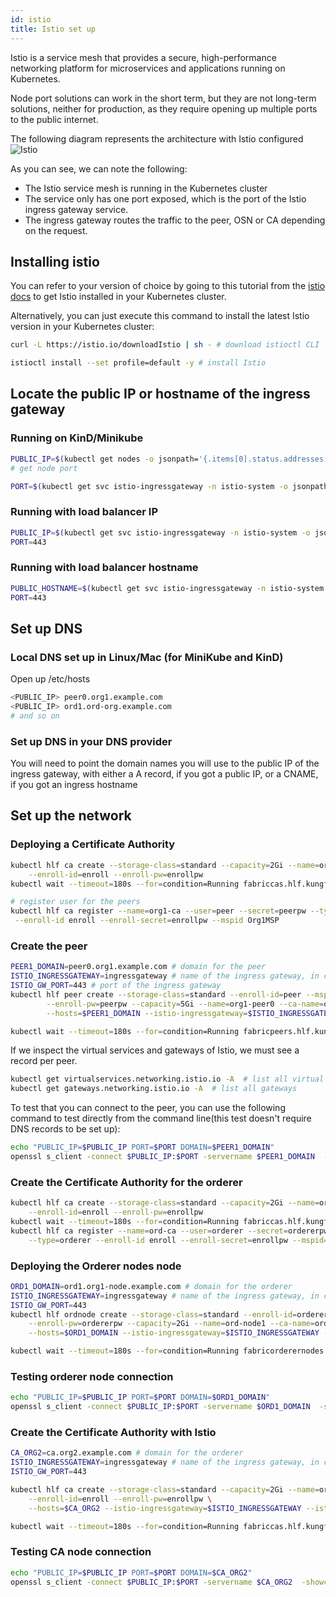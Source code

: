 ```yaml
---
id: istio
title: Istio set up
---
```


Istio is a service mesh that provides a secure, high-performance networking platform for microservices and applications running on Kubernetes.

Node port solutions can work in the short term, but they are not long-term solutions, neither for production, as they require opening up multiple ports to the public internet.


The following diagram represents the architecture with Istio configured
![Istio](/img/istio_hlf.png)

As you can see, we can note the following:
- The Istio service mesh is running in the Kubernetes cluster
- The service only has one port exposed, which is the port of the Istio ingress gateway service.
- The ingress gateway routes the traffic to the peer, OSN or CA depending on the request.

## Installing istio


You can refer to your version of choice by going to this tutorial from the [istio docs](https://istio.io/latest/docs/setup/getting-started/) to get Istio installed in your Kubernetes cluster.


Alternatively, you can just execute this command to install the latest Istio version in your Kubernetes cluster:

```bash
curl -L https://istio.io/downloadIstio | sh - # download istioctl CLI

istioctl install --set profile=default -y # install Istio
```

## Locate the public IP or hostname of the ingress gateway

### Running on KinD/Minikube
```bash
PUBLIC_IP=$(kubectl get nodes -o jsonpath='{.items[0].status.addresses[?(@.type=="InternalIP")].address}')
# get node port

PORT=$(kubectl get svc istio-ingressgateway -n istio-system -o jsonpath='{.spec.ports[?(@.name=="https")].nodePort}')
```

### Running with load balancer IP

```bash
PUBLIC_IP=$(kubectl get svc istio-ingressgateway -n istio-system -o json | jq -r '.status.loadBalancer.ingress[0].ip')
PORT=443
```

### Running with load balancer hostname
```bash
PUBLIC_HOSTNAME=$(kubectl get svc istio-ingressgateway -n istio-system -o json | jq -r '.status.loadBalancer.ingress[0].hostname')
PORT=443
```


## Set up DNS

### Local DNS set up in Linux/Mac (for MiniKube and KinD)

Open up /etc/hosts
```bash
<PUBLIC_IP> peer0.org1.example.com
<PUBLIC_IP> ord1.ord-org.example.com
# and so on
```

### Set up DNS in your DNS provider

You will need to point the domain names you will use to the public IP of the ingress gateway, with either a A record, if you got a public IP, or a CNAME, if you got an ingress hostname


## Set up the network

### Deploying a Certificate Authority

```bash
kubectl hlf ca create --storage-class=standard --capacity=2Gi --name=org1-ca \
    --enroll-id=enroll --enroll-pw=enrollpw  
kubectl wait --timeout=180s --for=condition=Running fabriccas.hlf.kungfusoftware.es --all

# register user for the peers
kubectl hlf ca register --name=org1-ca --user=peer --secret=peerpw --type=peer \
 --enroll-id enroll --enroll-secret=enrollpw --mspid Org1MSP
```

### Create the peer

```bash
PEER1_DOMAIN=peer0.org1.example.com # domain for the peer
ISTIO_INGRESSGATEWAY=ingressgateway # name of the ingress gateway, in case there are many
ISTIO_GW_PORT=443 # port of the ingress gateway
kubectl hlf peer create --storage-class=standard --enroll-id=peer --mspid=Org1MSP \
        --enroll-pw=peerpw --capacity=5Gi --name=org1-peer0 --ca-name=org1-ca.default \
        --hosts=$PEER1_DOMAIN --istio-ingressgateway=$ISTIO_INGRESSGATEWAY --istio-port=$ISTIO_GW_PORT

kubectl wait --timeout=180s --for=condition=Running fabricpeers.hlf.kungfusoftware.es --all
```

If we inspect the virtual services and gateways of Istio, we must see a record per peer.

```bash
kubectl get virtualservices.networking.istio.io -A  # list all virtual services
kubectl get gateways.networking.istio.io -A  # list all gateways
```

To test that you can connect to the peer, you can use the following command to test directly from the command line(this test doesn't require DNS records to be set up):
```bash
echo "PUBLIC_IP=$PUBLIC_IP PORT=$PORT DOMAIN=$PEER1_DOMAIN"
openssl s_client -connect $PUBLIC_IP:$PORT -servername $PEER1_DOMAIN  -showcerts </dev/null
```


### Create the Certificate Authority for the orderer

```bash
kubectl hlf ca create --storage-class=standard --capacity=2Gi --name=ord-ca \
    --enroll-id=enroll --enroll-pw=enrollpw
kubectl wait --timeout=180s --for=condition=Running fabriccas.hlf.kungfusoftware.es --all
kubectl hlf ca register --name=ord-ca --user=orderer --secret=ordererpw \
    --type=orderer --enroll-id enroll --enroll-secret=enrollpw --mspid=OrdererMSP
```

### Deploying the Orderer nodes node

```bash
ORD1_DOMAIN=ord1.org1-node.example.com # domain for the orderer
ISTIO_INGRESSGATEWAY=ingressgateway # name of the ingress gateway, in case there are many
ISTIO_GW_PORT=443
kubectl hlf ordnode create --storage-class=standard --enroll-id=orderer --mspid=OrdererMSP \
    --enroll-pw=ordererpw --capacity=2Gi --name=ord-node1 --ca-name=ord-ca.default \
    --hosts=$ORD1_DOMAIN --istio-ingressgateway=$ISTIO_INGRESSGATEWAY --istio-port=$ISTIO_GW_PORT

kubectl wait --timeout=180s --for=condition=Running fabricorderernodes.hlf.kungfusoftware.es --all
```


### Testing orderer node connection
```bash
echo "PUBLIC_IP=$PUBLIC_IP PORT=$PORT DOMAIN=$ORD1_DOMAIN"
openssl s_client -connect $PUBLIC_IP:$PORT -servername $ORD1_DOMAIN  -showcerts </dev/null
```

### Create the Certificate Authority with Istio

```bash
CA_ORG2=ca.org2.example.com # domain for the orderer
ISTIO_INGRESSGATEWAY=ingressgateway # name of the ingress gateway, in case there are many
ISTIO_GW_PORT=443

kubectl hlf ca create --storage-class=standard --capacity=2Gi --name=org2-ca \
    --enroll-id=enroll --enroll-pw=enrollpw \
    --hosts=$CA_ORG2 --istio-ingressgateway=$ISTIO_INGRESSGATEWAY --istio-port=$ISTIO_GW_PORT

kubectl wait --timeout=180s --for=condition=Running fabriccas.hlf.kungfusoftware.es --all
```


### Testing CA node connection
```bash
echo "PUBLIC_IP=$PUBLIC_IP PORT=$PORT DOMAIN=$CA_ORG2"
openssl s_client -connect $PUBLIC_IP:$PORT -servername $CA_ORG2  -showcerts </dev/null
```
